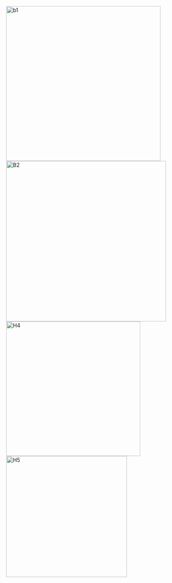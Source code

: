 <img width="413" alt="b1" src="https://github.com/user-attachments/assets/e1c87fbd-8c33-46e9-aa25-0bd466b7d8b3" />
<img width="428" alt="B2" src="https://github.com/user-attachments/assets/36b1b253-a0d7-448c-8166-347628039bc0" />
<img width="359" alt="H4" src="https://github.com/user-attachments/assets/9330755f-ff8b-4381-a065-e3f48b28f2b9" />
<img width="323" alt="H5" src="https://github.com/user-attachments/assets/48c9a8df-4603-41ca-a517-ec9d5b750845" />









